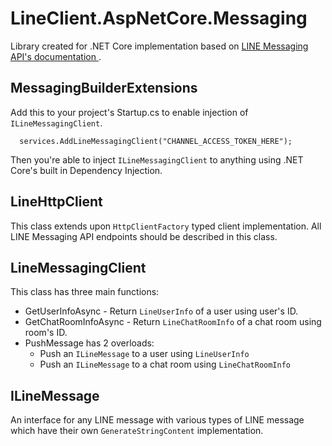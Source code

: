 

LineClient.AspNetCore.Messaging
============
Library created for .NET Core implementation based on [LINE Messaging API's documentation ](https://developers.line.me/en/services/messaging-api/).

## MessagingBuilderExtensions

Add this to your project's Startup.cs to enable injection of ```ILineMessagingClient```.

```
  services.AddLineMessagingClient("CHANNEL_ACCESS_TOKEN_HERE");
```
Then you're able to inject ```ILineMessagingClient``` to anything using .NET Core's built in Dependency Injection.

## LineHttpClient
This class extends upon ```HttpClientFactory``` typed client implementation. All LINE Messaging API endpoints should be described in this class.
## LineMessagingClient
This class has three main functions:
* GetUserInfoAsync - Return ```LineUserInfo``` of a user using user's ID.
* GetChatRoomInfoAsync - Return ```LineChatRoomInfo``` of a chat room using room's ID.
* PushMessage has 2 overloads:
	* Push an ```ILineMessage``` to a user using ```LineUserInfo```
	* Push an ```ILineMessage``` to a chat room using ```LineChatRoomInfo```
## ILineMessage
An interface for any LINE message with various types of LINE message which have their own ```GenerateStringContent``` implementation.
